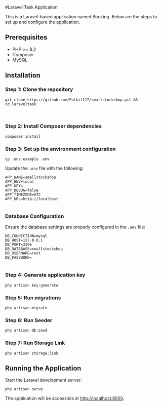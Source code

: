#Laravel Task Application

This is a Laravel-based application named Booking. Below are the steps to set up and configure the application.

## Prerequisites

- PHP >= 8.2
- Composer
- MySQL

## Installation

### Step 1: Clone the repository

<pre>
<code>git clone https://github.com/Pulkit127/smallstockshop.git && 
cd laraveltask
</code>

</pre>

### Step 2: Install Composer dependencies

<pre>
<code>composer install</code>
</pre>

### Step 3: Set up the environment configuration

<pre>
<code>cp .env.example .env</code>
</pre>

Update the `.env` file with the following:

<pre>
<code>APP_NAME=smallstockshop
APP_ENV=local
APP_KEY=
APP_DEBUG=false
APP_TIMEZONE=UTC
APP_URL=http://localhost
</code>
</pre>

### Database Configuration

Ensure the database settings are properly configured in the `.env` file:

<pre>
<code>DB_CONNECTION=mysql
DB_HOST=127.0.0.1
DB_PORT=3306
DB_DATABASE=smallstockshop
DB_USERNAME=root
DB_PASSWORD=
</code>
</pre>

### Step 4: Generate application key

<pre>
<code>php artisan key:generate</code>
</pre>

### Step 5: Run migrations

<pre>
<code>php artisan migrate</code>
</pre>

### Step 6: Run Seeder

<pre>
<code>php artisan db:seed</code>
</pre>

### Step 7: Run Storage Link

<pre>
<code>php artisan storage:link</code>
</pre>

## Running the Application

Start the Laravel development server:

<pre>
<code>php artisan serve</code>
</pre>

The application will be accessible at [http://localhost:8000](http://localhost:8000).

